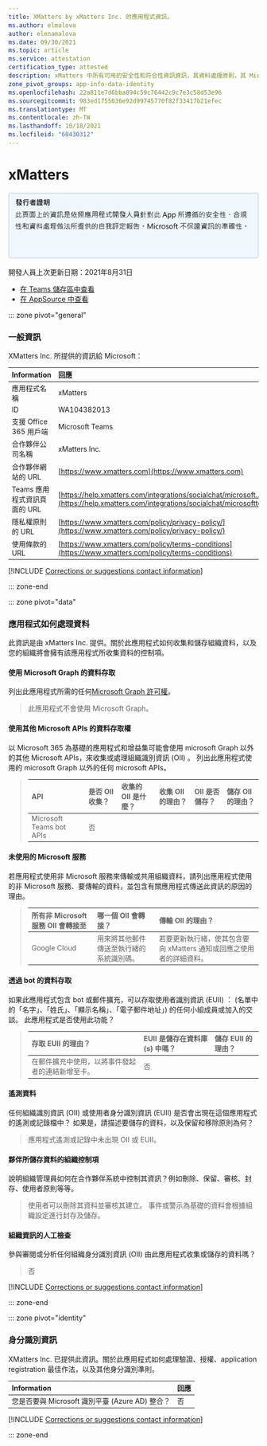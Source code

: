 ```yaml
---
title: XMatters by xMatters Inc. 的應用程式資訊。
ms.author: elmalova
author: elenamalova
ms.date: 09/30/2021
ms.topic: article
ms.service: attestation
certification_type: attested
description: xMatters 中所有可用的安全性和符合性資訊資訊，其資料處理原則，其 Microsoft Cloud App Security 應用程式目錄資訊，以及 CSA 星型登錄中的安全性/符合性資訊。
zone_pivot_groups: app-info-data-identity
ms.openlocfilehash: 22a811e7d6bba894c59c76442c9c7e3c58d53e96
ms.sourcegitcommit: 983ed1755036e92d99745770f82f33417b21efec
ms.translationtype: MT
ms.contentlocale: zh-TW
ms.lasthandoff: 10/18/2021
ms.locfileid: "60430312"
---
```

# <a name="xmatters"></a>xMatters

<p></p>
<img alt="Publisher Attestation: The information on this page is based on a self-assessment report provided by the app developer on the security, compliance, and data handling practices followed by this app. Microsoft makes no guarantees regarding the accuracy of the information." src="../media/attested.png" width="650" />
<p>開發人員上次更新日期：2021年8月31日</p>

* <a href="https://teams.microsoft.com/l/app/ccfe5256-29b8-4cc2-95ed-6612c0e1b10d" target="_blank">在 Teams 儲存區中查看</a>
* <a href="https://appsource.microsoft.com/product/office/WA104382013" target="_blank">在 AppSource 中查看</a>

::: zone pivot="general"

### <a name="general-information"></a>一般資訊

XMatters Inc. 所提供的資訊給 Microsoft：

| **Information** | **回應** |
|:----------------|:-------------|
| 應用程式名稱 | xMatters |
| ID | WA104382013 |
| 支援 Office 365 用戶端 | Microsoft Teams |
| 合作夥伴公司名稱 | xMatters Inc. |
| 合作夥伴網站的 URL | [https://www.xmatters.com](https://www.xmatters.com) |
| Teams 應用程式資訊頁面的 URL | [https://help.xmatters.com/integrations/socialchat/microsoft...](https://help.xmatters.com/integrations/socialchat/microsoftteams.htm) |
| 隱私權原則的 URL | [https://www.xmatters.com/policy/privacy-policy/](https://www.xmatters.com/policy/privacy-policy/) |
| 使用條款的 URL | [https://www.xmatters.com/policy/terms-conditions](https://www.xmatters.com/policy/terms-conditions) |

 [!INCLUDE [Corrections or suggestions contact information](../includes/corrections-or-suggestions.md)]

::: zone-end

::: zone pivot="data"

### <a name="how-the-app-handles-data"></a>應用程式如何處理資料

此資訊是由 xMatters Inc. 提供。關於此應用程式如何收集和儲存組織資料，以及您的組織將會擁有該應用程式所收集資料的控制項。

#### <a name="data-access-using-microsoft-graph"></a>使用 Microsoft Graph 的資料存取

列出此應用程式所需的任何[Microsoft Graph 許可權](https://docs.microsoft.com/graph/permissions-reference)。

>此應用程式不會使用 Microsoft Graph。

#### <a name="data-access-using-other-microsoft-apis"></a>使用其他 Microsoft APIs 的資料存取權

以 Microsoft 365 為基礎的應用程式和增益集可能會使用 microsoft Graph 以外的其他 Microsoft APIs，來收集或處理組織識別資訊 (OII) 。 列出此應用程式使用的 microsoft Graph 以外的任何 microsoft APIs。

>| **API** |  **是否 OII 收集？** |  **收集的 OII 是什麼？** | **收集 OII 的理由？** | **OII 是否儲存？** | **儲存 OII 的理由？** |
>|:--------|:-----------------------|:----------------------------|:--------------------------------------|:-------------------|:-----------------------------------|
>| Microsoft Teams bot APIs | 否 |  |  |  |  |

#### <a name="non-microsoft-services-used"></a>未使用的 Microsoft 服務

若應用程式使用非 Microsoft 服務來傳輸或共用組織資料，請列出應用程式使用的非 Microsoft 服務、要傳輸的資料，並包含有關應用程式傳送此資訊的原因的理由。

>| **所有非 Microsoft 服務 OII 會轉接至** |  **哪一個 OII 會轉接？** | **傳輸 OII 的理由？** |
>|:-----------------------------------------------------|:------------------------------|:----------------------------------------|
>| Google Cloud | 用來將其他郵件傳送至執行緒的系統識別碼。 | 若要更新執行緒，使其包含要向 xMatters 通知或回應之使用者的詳細資料。 |

#### <a name="data-access-via-bots"></a>透過 bot 的資料存取

如果此應用程式包含 bot 或郵件擴充，可以存取使用者識別資訊 (EUII) ： (名單中的「名字」、「姓氏」、「顯示名稱」、「電子郵件地址」) 的任何小組成員或加入的交談。 此應用程式是否使用此功能？

>| **存取 EUII 的理由？**  | **EUII 是儲存在資料庫 (s) 中嗎？** | **儲存 EUII 的理由？** |
>|:---------------------------------------|:-----------------------------------|:------------------------------------|
>| 在郵件擴充中使用，以將事件發起者的連結新增至卡。 | 否 |  |


#### <a name="telemetry-data"></a>遙測資料

任何組織識別資訊 (OII) 或使用者身分識別資訊 (EUII) 是否會出現在這個應用程式的遙測或記錄檔中？ 如果是，請描述要儲存的資料，以及保留和移除原則為何？

>應用程式遙測或記錄中未出現 OII 或 EUII。

#### <a name="organizational-controls-for-data-stored-by-partner"></a>夥伴所儲存資料的組織控制項

說明組織管理員如何在合作夥伴系統中控制其資訊？例如刪除、保留、審核、封存、使用者原則等等。

>使用者可以刪除其資料並審核其建立。 事件或警示為基礎的資料會根據組織設定進行封存及儲存。

#### <a name="human-review-of-organizational-information"></a>組織資訊的人工檢查

參與審閱或分析任何組織身分識別資訊 (OII) 由此應用程式收集或儲存的資料嗎？

>否

[!INCLUDE [Corrections or suggestions contact information](../includes/corrections-or-suggestions.md)]

::: zone-end


::: zone pivot="identity"

### <a name="identity-information"></a>身分識別資訊

XMatters Inc. 已提供此資訊。關於此應用程式如何處理驗證、授權、application registration 最佳作法，以及其他身分識別準則。

| **Information** | **回應** |
|:----------------|:-------------|
| 您是否要與 Microsoft 識別平臺 (Azure AD) 整合？  | 否 |

[!INCLUDE [Corrections or suggestions contact information](../includes/corrections-or-suggestions.md)]

::: zone-end
